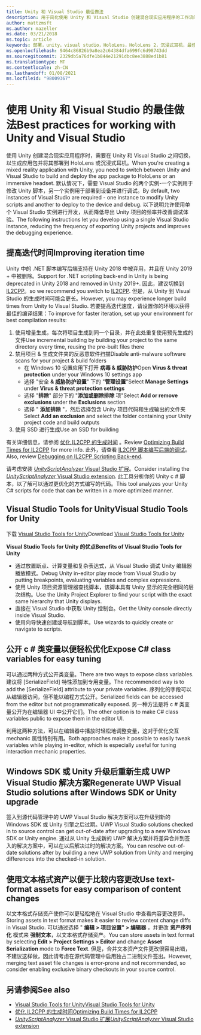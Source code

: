 ```yaml
---
title: Unity 和 Visual Studio 最佳做法
description: 用于简化使用 Unity 和 Visual Studio 创建混合现实应用程序的工作流的提示和技巧。
author: mattzmsft
ms.author: mazeller
ms.date: 03/21/2018
ms.topic: article
keywords: 部署，unity，visual studio，HoloLens，HoloLens 2，沉浸式耳机，最佳实践，混合现实耳机，windows mixed reality 耳机，虚拟现实耳机，UWP，Visual Studio Tools，Windows SDK
ms.openlocfilehash: 9464c86826b9a8ea2c64384dfa699fc6d98743dd
ms.sourcegitcommit: 2329db5a76dfe1b844e21291dbc8ee3888ed1b81
ms.translationtype: MT
ms.contentlocale: zh-CN
ms.lasthandoff: 01/08/2021
ms.locfileid: "98009367"
---
```

# <a name="best-practices-for-working-with-unity-and-visual-studio"></a><span data-ttu-id="8b158-104">使用 Unity 和 Visual Studio 的最佳做法</span><span class="sxs-lookup"><span data-stu-id="8b158-104">Best practices for working with Unity and Visual Studio</span></span>

<span data-ttu-id="8b158-105">使用 Unity 创建混合现实应用程序时，需要在 Unity 和 Visual Studio 之间切换，以生成应用包并将其部署到 HoloLens 或沉浸式耳机。</span><span class="sxs-lookup"><span data-stu-id="8b158-105">When you're creating a mixed reality application with Unity, you need to switch between Unity and Visual Studio to build and deploy the app package to HoloLens or an immersive headset.</span></span> <span data-ttu-id="8b158-106">默认情况下，需要 Visual Studio 的两个实例-一个实例用于修改 Unity 脚本，另一个实例用于部署到设备并进行调试。</span><span class="sxs-lookup"><span data-stu-id="8b158-106">By default, two instances of Visual Studio are required - one instance to modify Unity scripts and another to deploy to the device and debug.</span></span> <span data-ttu-id="8b158-107">以下说明允许使用单个 Visual Studio 实例进行开发，从而降低导出 Unity 项目的频率并改善调试体验。</span><span class="sxs-lookup"><span data-stu-id="8b158-107">The following instructions let you develop using a single Visual Studio instance, reducing the frequency of exporting Unity projects and improves the debugging experience.</span></span>

## <a name="improving-iteration-time"></a><span data-ttu-id="8b158-108">提高迭代时间</span><span class="sxs-lookup"><span data-stu-id="8b158-108">Improving iteration time</span></span>

<span data-ttu-id="8b158-109">Unity 中的 .NET 脚本编写后端支持在 Unity 2018 中被弃用，并且在 Unity 2019 + 中被删除。</span><span class="sxs-lookup"><span data-stu-id="8b158-109">Support for .NET scripting back-end in Unity is being deprecated in Unity 2018 and removed in Unity 2019+.</span></span> <span data-ttu-id="8b158-110">因此，建议切换到 [IL2CPP](https://docs.unity3d.com/Manual/IL2CPP.html)。</span><span class="sxs-lookup"><span data-stu-id="8b158-110">so we recommend you switch to [IL2CPP](https://docs.unity3d.com/Manual/IL2CPP.html).</span></span> <span data-ttu-id="8b158-111">但是，从 Unity 到 Visual Studio 的生成时间可能会更长。</span><span class="sxs-lookup"><span data-stu-id="8b158-111">However, you may experience longer build times from Unity to Visual Studio.</span></span> <span data-ttu-id="8b158-112">若要提高迭代速度，请设置你的环境以获得最佳的编译结果：</span><span class="sxs-lookup"><span data-stu-id="8b158-112">To improve for faster iteration, set up your environment for best compilation results:</span></span>

1) <span data-ttu-id="8b158-113">使用增量生成，每次将项目生成到同一个目录，并在此处重复使用预先生成的文件</span><span class="sxs-lookup"><span data-stu-id="8b158-113">Use incremental building by building your project to the same directory every time, reusing the pre-built files there</span></span>
2) <span data-ttu-id="8b158-114">禁用项目 & 生成文件夹的反恶意软件扫描</span><span class="sxs-lookup"><span data-stu-id="8b158-114">Disable anti-malware software scans for your project & build folders</span></span>
   - <span data-ttu-id="8b158-115">在 Windows 10 设置应用下打开 **病毒 & 威胁防护**</span><span class="sxs-lookup"><span data-stu-id="8b158-115">Open **Virus & threat protection** under your Windows 10 settings app</span></span>
   - <span data-ttu-id="8b158-116">选择 "安全 **& 威胁防护设置**" 下的 "**管理设置**"</span><span class="sxs-lookup"><span data-stu-id="8b158-116">Select **Manage Settings** under **Virus & threat protection settings**</span></span>
   - <span data-ttu-id="8b158-117">选择 "**排除**" 部分下的 "**添加或删除排除** 项"</span><span class="sxs-lookup"><span data-stu-id="8b158-117">Select **Add or remove exclusions** under the **Exclusions** section</span></span>
   - <span data-ttu-id="8b158-118">选择 " **添加排除** "，然后选择包含 Unity 项目代码和生成输出的文件夹</span><span class="sxs-lookup"><span data-stu-id="8b158-118">Select **Add an exclusion** and select the folder containing your Unity project code and build outputs</span></span>
3) <span data-ttu-id="8b158-119">使用 SSD 进行生成</span><span class="sxs-lookup"><span data-stu-id="8b158-119">Use an SSD for building</span></span>

<span data-ttu-id="8b158-120">有关详细信息，请参阅 [优化 IL2CPP 的生成时间](https://docs.unity3d.com/Manual/IL2CPP-OptimizingBuildTimes.html) 。</span><span class="sxs-lookup"><span data-stu-id="8b158-120">Review [Optimizing Build Times for IL2CPP](https://docs.unity3d.com/Manual/IL2CPP-OptimizingBuildTimes.html) for more info.</span></span> <span data-ttu-id="8b158-121">此外，请查看 [IL2CPP 脚本编写后端的调试](https://docs.unity3d.com/Manual/windowsstore-debugging-il2cpp.html)。</span><span class="sxs-lookup"><span data-stu-id="8b158-121">Also, review [Debugging on IL2CPP Scripting Back-end](https://docs.unity3d.com/Manual/windowsstore-debugging-il2cpp.html).</span></span>

<span data-ttu-id="8b158-122">请考虑安装 [ *UnityScriptAnalyzer* Visual Studio 扩展](https://github.com/Microsoft/MixedRealityCompanionKit/tree/master/UnityScriptAnalyzer)。</span><span class="sxs-lookup"><span data-stu-id="8b158-122">Consider installing the [*UnityScriptAnalyzer* Visual Studio extension](https://github.com/Microsoft/MixedRealityCompanionKit/tree/master/UnityScriptAnalyzer).</span></span> <span data-ttu-id="8b158-123">此工具分析你的 Unity c # 脚本，以了解可以通过更优化的方式编写的代码。</span><span class="sxs-lookup"><span data-stu-id="8b158-123">This tool analyzes your Unity C# scripts for code that can be written in a more optimized manner.</span></span>

## <a name="visual-studio-tools-for-unity"></a><span data-ttu-id="8b158-124">Visual Studio Tools for Unity</span><span class="sxs-lookup"><span data-stu-id="8b158-124">Visual Studio Tools for Unity</span></span>

<span data-ttu-id="8b158-125">下载 [Visual Studio Tools for Unity](https://docs.microsoft.com/visualstudio/cross-platform/getting-started-with-visual-studio-tools-for-unity)</span><span class="sxs-lookup"><span data-stu-id="8b158-125">Download [Visual Studio Tools for Unity](https://docs.microsoft.com/visualstudio/cross-platform/getting-started-with-visual-studio-tools-for-unity)</span></span>

<span data-ttu-id="8b158-126">**Visual Studio Tools for Unity 的优点**</span><span class="sxs-lookup"><span data-stu-id="8b158-126">**Benefits of Visual Studio Tools for Unity**</span></span>
* <span data-ttu-id="8b158-127">通过放置断点、计算变量和复杂表达式，从 Visual Studio 调试 Unity 编辑器播放模式。</span><span class="sxs-lookup"><span data-stu-id="8b158-127">Debug Unity in-editor play mode from Visual Studio by putting breakpoints, evaluating variables and complex expressions.</span></span>
* <span data-ttu-id="8b158-128">使用 Unity 项目资源管理器查找脚本，该脚本具有 Unity 显示的完全相同的层次结构。</span><span class="sxs-lookup"><span data-stu-id="8b158-128">Use the Unity Project Explorer to find your script with the exact same hierarchy that Unity displays.</span></span>
* <span data-ttu-id="8b158-129">直接在 Visual Studio 中获取 Unity 控制台。</span><span class="sxs-lookup"><span data-stu-id="8b158-129">Get the Unity console directly inside Visual Studio.</span></span>
* <span data-ttu-id="8b158-130">使用向导快速创建或导航到脚本。</span><span class="sxs-lookup"><span data-stu-id="8b158-130">Use wizards to quickly create or navigate to scripts.</span></span>

## <a name="expose-c-class-variables-for-easy-tuning"></a><span data-ttu-id="8b158-131">公开 c # 类变量以便轻松优化</span><span class="sxs-lookup"><span data-stu-id="8b158-131">Expose C# class variables for easy tuning</span></span>

<span data-ttu-id="8b158-132">可以通过两种方式公开类变量。</span><span class="sxs-lookup"><span data-stu-id="8b158-132">There are two ways to expose class variables.</span></span> <span data-ttu-id="8b158-133">建议将 [SerializeField] 特性添加到专用变量。</span><span class="sxs-lookup"><span data-stu-id="8b158-133">The recommended way is to add the [SerializeField] attribute to your private variables.</span></span> <span data-ttu-id="8b158-134">序列化的字段可以从编辑器访问，但不能以编程方式公开。</span><span class="sxs-lookup"><span data-stu-id="8b158-134">Serialized fields can be accessed from the editor but not programmatically exposed.</span></span>  <span data-ttu-id="8b158-135">另一种方法是将 c # 类变量公开为在编辑器 UI 中公开它们。</span><span class="sxs-lookup"><span data-stu-id="8b158-135">The other option is to make C# class variables public to expose them in the editor UI.</span></span> 

<span data-ttu-id="8b158-136">利用这两种方法，可以在编辑器中播放时轻松地调整变量，这对于优化交互 mechanic 属性特别有用。</span><span class="sxs-lookup"><span data-stu-id="8b158-136">Both approaches make it possible to easily tweak variables while playing in-editor, which is especially useful for tuning interaction mechanic properties.</span></span>

## <a name="regenerate-uwp-visual-studio-solutions-after-windows-sdk-or-unity-upgrade"></a><span data-ttu-id="8b158-137">Windows SDK 或 Unity 升级后重新生成 UWP Visual Studio 解决方案</span><span class="sxs-lookup"><span data-stu-id="8b158-137">Regenerate UWP Visual Studio solutions after Windows SDK or Unity upgrade</span></span>

<span data-ttu-id="8b158-138">签入到源代码管理中的 UWP Visual Studio 解决方案可以在升级到新的 Windows SDK 或 Unity 引擎之后过期。</span><span class="sxs-lookup"><span data-stu-id="8b158-138">UWP Visual Studio solutions checked in to source control can get out-of-date after upgrading to a new Windows SDK or Unity engine.</span></span> <span data-ttu-id="8b158-139">通过从 Unity 生成新的 UWP 解决方案并将差异合并到签入的解决方案中，可以在以后解决过时的解决方案。</span><span class="sxs-lookup"><span data-stu-id="8b158-139">You can resolve out-of-date solutions after by building a new UWP solution from Unity and merging differences into the checked-in solution.</span></span>

## <a name="use-text-format-assets-for-easy-comparison-of-content-changes"></a><span data-ttu-id="8b158-140">使用文本格式资产以便于比较内容更改</span><span class="sxs-lookup"><span data-stu-id="8b158-140">Use text-format assets for easy comparison of content changes</span></span>

<span data-ttu-id="8b158-141">以文本格式存储资产使你可以更轻松地在 Visual Studio 中查看内容更改差异。</span><span class="sxs-lookup"><span data-stu-id="8b158-141">Storing assets in text format makes it easier to review content change diffs in Visual Studio.</span></span> <span data-ttu-id="8b158-142">可以通过选择 " **编辑 > 项目设置" > 编辑器** ，并更改 **资产序列化** 模式来 **强制文本**，以文本格式存储资产。</span><span class="sxs-lookup"><span data-stu-id="8b158-142">You can store assets in text format by selecting **Edit > Project Settings > Editor** and change **Asset Serialization** mode to **Force Text**.</span></span> <span data-ttu-id="8b158-143">但是，合并文本资产文件更改很容易出错，不建议这样做，因此请考虑在源代码管理中启用独占二进制文件签出。</span><span class="sxs-lookup"><span data-stu-id="8b158-143">However, merging text asset file changes is error-prone and not recommended, so consider enabling exclusive binary checkouts in your source control.</span></span>

## <a name="see-also"></a><span data-ttu-id="8b158-144">另请参阅</span><span class="sxs-lookup"><span data-stu-id="8b158-144">See also</span></span>
- [<span data-ttu-id="8b158-145">Visual Studio Tools for Unity</span><span class="sxs-lookup"><span data-stu-id="8b158-145">Visual Studio Tools for Unity</span></span>](https://visualstudiogallery.msdn.microsoft.com/8d26236e-4a64-4d64-8486-7df95156aba9)
- [<span data-ttu-id="8b158-146">优化 IL2CPP 的生成时间</span><span class="sxs-lookup"><span data-stu-id="8b158-146">Optimizing Build Times for IL2CPP</span></span>](https://docs.unity3d.com/Manual/IL2CPP-OptimizingBuildTimes.html)
- [<span data-ttu-id="8b158-147">*UnityScriptAnalyzer* Visual Studio 扩展</span><span class="sxs-lookup"><span data-stu-id="8b158-147">*UnityScriptAnalyzer* Visual Studio extension</span></span>](https://github.com/Microsoft/MixedRealityCompanionKit/tree/master/UnityScriptAnalyzer)
